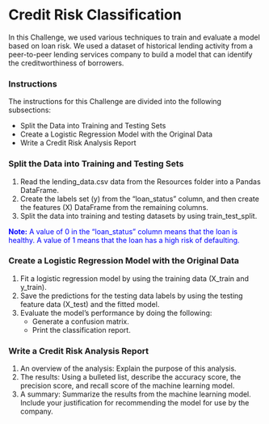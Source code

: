 # Credit Risk Classification

In this Challenge, we used various techniques to train and evaluate a model based on loan risk. We used a dataset of historical lending activity from a peer-to-peer lending services company to build a model that can identify the creditworthiness of borrowers.

### Instructions
The instructions for this Challenge are divided into the following subsections:
* Split the Data into Training and Testing Sets
* Create a Logistic Regression Model with the Original Data
* Write a Credit Risk Analysis Report

### Split the Data into Training and Testing Sets
1. Read the lending_data.csv data from the Resources folder into a Pandas DataFrame.
2. Create the labels set (y) from the “loan_status” column, and then create the features (X) DataFrame from the remaining columns.
3. Split the data into training and testing datasets by using train_test_split.

<span style="color:blue"><b>Note:</b> A value of 0 in the “loan_status” column means that the loan is healthy. A value of 1 means that the loan has a high risk of defaulting.</span>

### Create a Logistic Regression Model with the Original Data
1. Fit a logistic regression model by using the training data (X_train and y_train).
2. Save the predictions for the testing data labels by using the testing feature data (X_test) and the fitted model.
3. Evaluate the model’s performance by doing the following:
    - Generate a confusion matrix.
    - Print the classification report.

### Write a Credit Risk Analysis Report
1.  An overview of the analysis: Explain the purpose of this analysis.
2.  The results: Using a bulleted list, describe the accuracy score, the precision score, and recall score of the machine learning model.
3. A summary: Summarize the results from the machine learning model. Include your justification for recommending the model for use by the company.